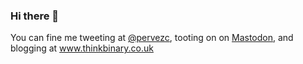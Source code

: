 ### Hi there 👋

<!--
**codedemonuk/codedemonuk** is a ✨ _special_ ✨ repository because its `README.md` (this file) appears on your GitHub profile.

Here are some ideas to get you started:

- 🔭 I’m currently working on ...
- 🌱 I’m currently learning ...
- 👯 I’m looking to collaborate on ...
- 🤔 I’m looking for help with ...
- 💬 Ask me about ...
- 📫 How to reach me: ...
- 😄 Pronouns: ...
- ⚡ Fun fact: ...
-->

You can fine me tweeting at <a href="https://twitter.com/pervezc">@pervezc</a>, tooting on on <a rel="me" href="https://hachyderm.io/@pervezc">Mastodon</a>, and blogging at <a href="https://www.thinkbinary.co.uk">www.thinkbinary.co.uk</a>
